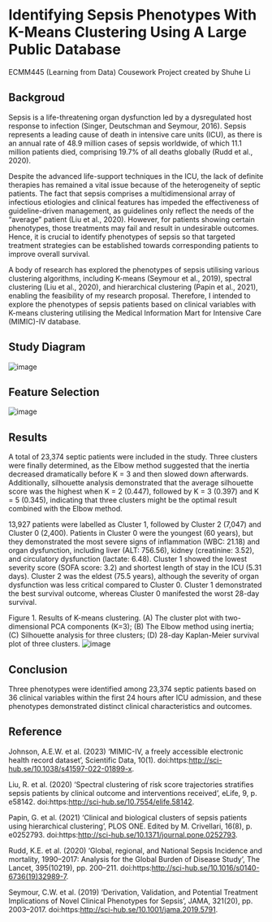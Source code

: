 # Identifying Sepsis Phenotypes With K-Means Clustering Using A Large Public Database
ECMM445 (Learning from Data) Cousework Project created by Shuhe Li

## Backgroud
Sepsis is a life-threatening organ dysfunction led by a dysregulated host response to infection (Singer, Deutschman and Seymour, 2016). Sepsis represents a leading cause of death in intensive care units (ICU), as there is an annual rate of 48.9 million cases of sepsis worldwide, of which 11.1 million patients died, comprising 19.7% of all deaths globally (Rudd et al., 2020). 

Despite the advanced life-support techniques in the ICU, the lack of definite therapies has remained a vital issue because of the heterogeneity of septic patients. The fact that sepsis comprises a multidimensional array of infectious etiologies and clinical features has impeded the effectiveness of guideline-driven management, as guidelines only reflect the needs of the “average” patient (Liu et al., 2020). However, for patients showing certain phenotypes, those treatments may fail and result in undesirable outcomes. Hence, it is crucial to identify phenotypes of sepsis so that targeted treatment strategies can be established towards corresponding patients to improve overall survival.

A body of research has explored the phenotypes of sepsis utilising various clustering algorithms, including K-means (Seymour et al., 2019), spectral clustering (Liu et al., 2020), and hierarchical clustering (Papin et al., 2021), enabling the feasibility of my research proposal. Therefore, I intended to explore the phenotypes of sepsis patients based on clinical variables with K-means clustering utilising the Medical Information Mart for Intensive Care (MIMIC)-IV database.

## Study Diagram
![image](https://github.com/Shuhe-Li/sepsis-clustering/assets/39095779/9e1618a0-dc45-472d-ac3f-68f190cd5e5b)

## Feature Selection
![image](https://github.com/Shuhe-Li/sepsis-clustering/assets/39095779/9a2b6855-f08c-4d62-a6f5-07916ef1401f)

## Results
A total of 23,374 septic patients were included in the study. Three clusters were finally determined, as the Elbow method suggested that the inertia decreased dramatically before K = 3 and then slowed down afterwards. Additionally, silhouette analysis demonstrated that the average silhouette score was the highest when K = 2 (0.447), followed by K = 3 (0.397) and K = 5 (0.345), indicating that three clusters might be the optimal result combined with the Elbow method. 

13,927 patients were labelled as Cluster 1, followed by Cluster 2 (7,047) and Cluster 0 (2,400). Patients in Cluster 0 were the youngest (60 years), but they demonstrated the most severe signs of inflammation (WBC: 21.18) and organ dysfunction, including liver (ALT: 756.56), kidney (creatinine: 3.52), and circulatory dysfunction (lactate: 6.48). Cluster 1 showed the lowest severity score (SOFA score: 3.2) and shortest length of stay in the ICU (5.31 days). Cluster 2 was the eldest (75.5 years), although the severity of organ dysfunction was less critical compared to Cluster 0. Cluster 1 demonstrated the best survival outcome, whereas Cluster 0 manifested the worst 28-day survival. 

Figure 1. Results of K-means clustering. (A) The cluster plot with two-dimensional PCA components (K=3); (B) The Elbow method using inertia; (C) Silhouette analysis for three clusters; (D) 28-day Kaplan-Meier survival plot of three clusters.
![image](https://github.com/Shuhe-Li/sepsis-clustering/assets/39095779/ea0dcc83-47a0-46a5-851a-0c2b3b512b6f)


## Conclusion
Three phenotypes were identified among 23,374 septic patients based on 36 clinical variables within the first 24 hours after ICU admission, and these phenotypes demonstrated distinct clinical characteristics and outcomes.

## Reference
Johnson, A.E.W. et al. (2023) ‘MIMIC-IV, a freely accessible electronic health record dataset’, Scientific Data, 10(1). doi:https:http://sci-hub.se/10.1038/s41597-022-01899-x.

Liu, R. et al. (2020) ‘Spectral clustering of risk score trajectories stratifies sepsis patients by clinical outcome and interventions received’, eLife, 9, p. e58142. doi:https:http://sci-hub.se/10.7554/elife.58142.

Papin, G. et al. (2021) ‘Clinical and biological clusters of sepsis patients using hierarchical clustering’, PLOS ONE. Edited by M. Crivellari, 16(8), p. e0252793. doi:https:http://sci-hub.se/10.1371/journal.pone.0252793.

Rudd, K.E. et al. (2020) ‘Global, regional, and National Sepsis Incidence and mortality, 1990–2017: Analysis for the Global Burden of Disease Study’, The Lancet, 395(10219), pp. 200–211. doi:https:http://sci-hub.se/10.1016/s0140-6736(19)32989-7.

Seymour, C.W. et al. (2019) ‘Derivation, Validation, and Potential Treatment Implications of Novel Clinical Phenotypes for Sepsis’, JAMA, 321(20), pp. 2003–2017. doi:https:http://sci-hub.se/10.1001/jama.2019.5791.
